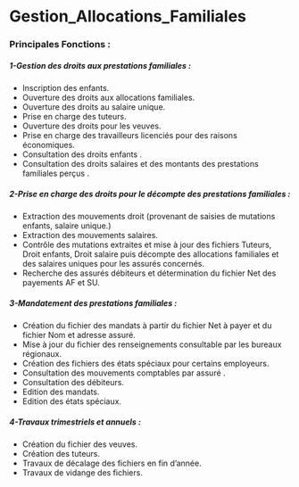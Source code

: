 # Gestion_Allocations_Familiales

<h3>Principales Fonctions :</h3>

<h5>1-Gestion des droits aux prestations familiales :</h5>

- Inscription des enfants.
- Ouverture des droits aux allocations familiales.
- Ouverture des droits au salaire unique.
- Prise en charge des tuteurs.
- Ouverture des droits pour les veuves.
- Prise en charge des travailleurs licenciés pour des raisons économiques.
- Consultation des droits enfants .
- Consultation des droits salaires et des montants des prestations familiales perçus .


<h5>2-Prise en charge des droits pour le décompte des prestations familiales :</h5>

- Extraction des mouvements droit (provenant de saisies de mutations enfants, salaire unique.)
- Extraction des mouvements salaires.
- Contrôle des mutations extraites et mise à jour des fichiers Tuteurs, Droit enfants, Droit salaire puis décompte des allocations familiales et des salaires uniques pour les assurés concernés.
- Recherche des assurés débiteurs et détermination du fichier Net des payements AF et SU.


<h5>3-Mandatement des prestations familiales :</h5>

- Création du fichier des mandats à partir du fichier Net à payer et du fichier Nom et adresse assuré.
- Mise à jour du fichier des renseignements consultable par les bureaux régionaux.
- Création des fichiers des états spéciaux pour certains employeurs.
- Consultation des mouvements comptables par assuré .
- Consultation des débiteurs.
- Edition des mandats.
- Edition des états spéciaux.


<h5>4-Travaux trimestriels et annuels :</h5>

- Création du fichier des veuves.
- Création des tuteurs.
- Travaux de décalage des fichiers en fin d’année.
- Travaux de vidange des fichiers.

